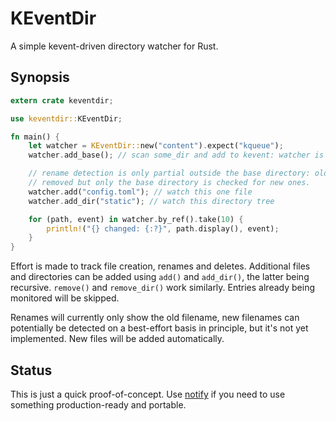 # KEventDir

A simple kevent-driven directory watcher for Rust.

## Synopsis

```rust
extern crate keventdir;

use keventdir::KEventDir;

fn main() {
    let watcher = KEventDir::new("content").expect("kqueue");
    watcher.add_base(); // scan some_dir and add to kevent: watcher is inert otherwise

    // rename detection is only partial outside the base directory: old files are
    // removed but only the base directory is checked for new ones.
    watcher.add("config.toml"); // watch this one file
    watcher.add_dir("static"); // watch this directory tree

    for (path, event) in watcher.by_ref().take(10) {
        println!("{} changed: {:?}", path.display(), event);
    }
}
```

Effort is made to track file creation, renames and deletes.  Additional files
and directories can be added using `add()` and `add_dir()`, the latter being
recursive.  `remove()` and `remove_dir()` work similarly.  Entries already
being monitored will be skipped.

Renames will currently only show the old filename, new filenames can potentially
be detected on a best-effort basis in principle, but it's not yet implemented.
New files will be added automatically.

## Status

This is just a quick proof-of-concept.  Use [notify](https://github.com/passcod/notify)
if you need to use something production-ready and portable.
